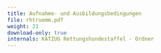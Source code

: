```yaml
---
title: Aufnahme- und Ausbildungsbedingungen
file: rhtruemm.pdf
weight: 21
download-only: true
internals: KATZUG Rettungshundestaffel - Ordner
---
```

